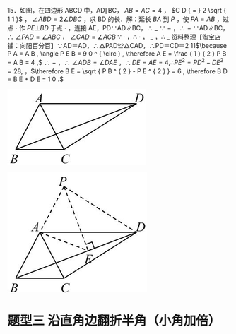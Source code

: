 15．如图，在四边形 ABCD 中，AD∥BC， $A B { = } A C { = } 4$ ， $C D { = } 2 \sqrt { 1 1 }$ ， $\angle A B D { = } 2 \angle D B C$ ，求 BD 的长．解：延长 $B A$ 到 $P$ ，使 $P A { = } A B$ ，过点 $\cdot$ 作 $P E \bot B D$ 于点 $\cdot$ ，连接 AE，PD∵AD∥BC，∴ $\_$ ∵ $-$ ，∴ $-$ ∵AD∥BC，∴ $\angle P A D = \angle A B C$ ， $\angle C A D = \angle A C B$ ∵ $\cdot$ ，∴ $\cdot$ ， $\_$ ，∴ $\_$ 资料整理【淘宝店铺：向阳百分百】∵AD＝AD，∴△PAD≌△CAD，∴PD＝CD＝2 11$\because P A = A B , \angle P E B = 9 0 ^ { \circ } , \therefore A E = \frac { 1 } { 2 } P B = A B = 4 ,$ ∴ $-$ ，∴ $\angle A D B = \angle D A E$ ，$\therefore D E = A E = 4 , \therefore P E ^ { 2 } = P D ^ { 2 } - D E ^ { 2 } = 2 8 ,$ ，$\therefore B E = \sqrt { P B ^ { 2 } - P E ^ { 2 } } = 6 , \therefore B D = B E + D E = 1 0 .$

![](<../../qs_image_DB/专题1-6_二倍角的解题策略：倍半角模型与绝配角（解析版）_/730ca53d0f78a3ffc6ee382b23ec629c07e3c4135fa86d7394f908a13e1a4089.jpg>)

![](<../../qs_image_DB/专题1-6_二倍角的解题策略：倍半角模型与绝配角（解析版）_/2e4a616fbd7bf5caff5577c36fac128d4631b8299fd7d78cd3ff83edd3ffc2a0.jpg>)

# 题型三 沿直角边翻折半角（小角加倍）
